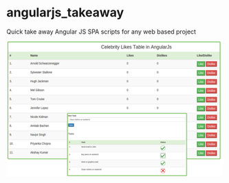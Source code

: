 # angularjs_takeaway
Quick take away Angular JS SPA scripts for any web based project

![basic-features](https://github.com/SherSingh07/angularjs_takeaway/blob/master/mockup.png)
